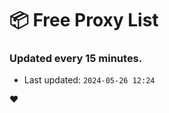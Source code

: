 # :package: Free Proxy List
### Updated every 15 minutes.

- Last updated: `2024-05-26 12:24`

:heart:
